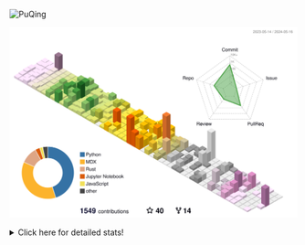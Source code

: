 ![PuQing](https://user-images.githubusercontent.com/27223114/171565019-9a56fae6-b08b-421f-99db-7e830da42371.png)

![](./profile-3d-contrib/profile-season-animate.svg)

<details>
<summary>Click here for detailed stats!</summary>

<!--START_SECTION:waka-->
![Lines of code](https://img.shields.io/badge/From%20Hello%20World%20I%27ve%20Written-1.4%20million%20lines%20of%20code-blue)

**🐱 My GitHub Data** 

> 📦 387.1 kB Used in GitHub's Storage 
 > 
> 🏆 381 Contributions in the Year 2024
 > 
> 🚫 Not Opted to Hire
 > 
> 📜 47 Public Repositories 
 > 
> 🔑 29 Private Repositories 
 > 
**I'm an Early 🐤** 

```text
🌞 Morning                611 commits         ██░░░░░░░░░░░░░░░░░░░░░░░   07.98 % 
🌆 Daytime                3578 commits        ████████████░░░░░░░░░░░░░   46.73 % 
🌃 Evening                1543 commits        █████░░░░░░░░░░░░░░░░░░░░   20.15 % 
🌙 Night                  1925 commits        ██████░░░░░░░░░░░░░░░░░░░   25.14 % 
```


📊 **This Week I Spent My Time On** 

```text
💬 Programming Languages: 
Browsing                 14 hrs 50 mins      █████████░░░░░░░░░░░░░░░░   36.19 % 
Python                   5 hrs 37 mins       ███░░░░░░░░░░░░░░░░░░░░░░   13.74 % 
Markdown                 5 hrs 25 mins       ███░░░░░░░░░░░░░░░░░░░░░░   13.23 % 
Searching                3 hrs 41 mins       ██░░░░░░░░░░░░░░░░░░░░░░░   09.02 % 
CLI                      3 hrs 30 mins       ██░░░░░░░░░░░░░░░░░░░░░░░   08.57 % 

🔥 Editors: 
Chrome                   25 hrs 22 mins      ███████████████░░░░░░░░░░   61.87 % 
VS Code                  6 hrs 41 mins       ████░░░░░░░░░░░░░░░░░░░░░   16.34 % 
Obsidian                 5 hrs 25 mins       ███░░░░░░░░░░░░░░░░░░░░░░   13.23 % 
fish                     3 hrs 30 mins       ██░░░░░░░░░░░░░░░░░░░░░░░   08.57 % 

💻 Operating System: 
Mac                      34 hrs 19 mins      █████████████████████░░░░   83.69 % 
Linux                    3 hrs 37 mins       ██░░░░░░░░░░░░░░░░░░░░░░░   08.85 % 
WSL                      3 hrs 3 mins        ██░░░░░░░░░░░░░░░░░░░░░░░   07.46 % 
```


<!--END_SECTION:waka-->
</details>
